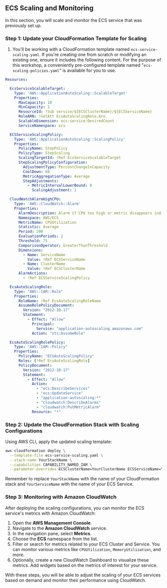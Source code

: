 ## ECS Scaling and Monitoring

In this section, you will scale and monitor the ECS service that was previously set up.

### Step 1: Update your CloudFormation Template for Scaling

1. You'll be working with a CloudFormation template named `ecs-service-scaling.yaml`. If you're creating one from scratch or modifying an existing one, ensure it includes the following content. For the purpose of this workshop, a conveniently pre-configured template named "`ecs-scaling-policies.yaml`" is available for you to use.

```yaml
Resources:

  EcsServiceScalableTarget:
    Type: 'AWS::ApplicationAutoScaling::ScalableTarget'
    Properties:
      MaxCapacity: 10
      MinCapacity: 1
      ResourceId: !Sub service/${ECSClusterName}/${ECSServiceName}
      RoleARN: !GetAtt EcsAutoScalingRole.Arn
      ScalableDimension: ecs:service:DesiredCount
      ServiceNamespace: ecs

  ECSServiceScalingPolicy:
    Type: 'AWS::ApplicationAutoScaling::ScalingPolicy'
    Properties:
      PolicyName: StepPolicy
      PolicyType: StepScaling
      ScalingTargetId: !Ref EcsServiceScalableTarget
      StepScalingPolicyConfiguration:
        AdjustmentType: PercentChangeInCapacity
        CoolDown: 60
        MetricAggregationType: Average
        StepAdjustments:
          - MetricIntervalLowerBound: 0
            ScalingAdjustment: 1

  CloudWatchAlarmHighCPU:
    Type: 'AWS::CloudWatch::Alarm'
    Properties:
      AlarmDescription: Alarm if CPU too high or metric disappears indicating instance is down
      Namespace: AWS/ECS
      MetricName: CPUUtilization
      Statistic: Average
      Period: 300
      EvaluationPeriods: 2
      Threshold: 75
      ComparisonOperator: GreaterThanThreshold
      Dimensions:
        - Name: ServiceName
          Value: !Ref ECSServiceName
        - Name: ClusterName
          Value: !Ref ECSClusterName
      AlarmActions:
        - !Ref ECSServiceScalingPolicy

  EcsAutoScalingRole:
    Type: "AWS::IAM::Role"
    Properties:
      RoleName: !Ref EcsAutoScalingRoleName
      AssumeRolePolicyDocument:
        Version: "2012-10-17"
        Statement:
          - Effect: "Allow"
            Principal:
              Service: "application-autoscaling.amazonaws.com"
            Action: "sts:AssumeRole"

  EcsAutoScalingRolePolicy:
    Type: "AWS::IAM::Policy"
    Properties:
      PolicyName: "ECSAutoScalingPolicy"
      Roles: [!Ref EcsAutoScalingRole]
      PolicyDocument:
        Version: "2012-10-17"
        Statement:
          - Effect: "Allow"
            Action:
              - "ecs:DescribeServices"
              - "ecs:UpdateService"
              - "application-autoscaling:*"
              - "cloudwatch:DescribeAlarms"
              - "cloudwatch:PutMetricAlarm"
            Resource: "*"
```

### Step 2: Update the CloudFormation Stack with Scaling Configurations

Using AWS CLI, apply the updated scaling template:

```bash
aws cloudformation deploy \
  --template-file ecs-service-scaling.yaml \
  --stack-name YourStackName \
  --capabilities CAPABILITY_NAMED_IAM \
  --parameter-overrides ECSClusterName=YourClusterName ECSServiceName=YourServiceName
```

Remember to replace `YourStackName` with the name of your CloudFormation stack and `YourServiceName` with the name of your ECS Service.

### Step 3: Monitoring with Amazon CloudWatch

After deploying the scaling configurations, you can monitor the ECS service's metrics with Amazon CloudWatch:

1. Open the **AWS Management Console**.
2. Navigate to the **Amazon CloudWatch** service.
3. In the navigation pane, select **Metrics**.
4. Choose the **ECS** namespace from the list.
5. Filter or search for metrics related to your ECS Cluster and Service. You can monitor various metrics like `CPUUtilization`, `MemoryUtilization`, and more.
6. Optionally, create a new CloudWatch Dashboard to visualize these metrics. Add widgets based on the metrics of interest for your service.

With these steps, you will be able to adjust the scaling of your ECS services based on demand and monitor their performance using CloudWatch.
